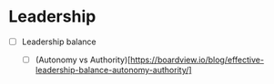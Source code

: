 # Leadership
- [ ] Leadership balance
  - [ ] (Autonomy vs Authority)[https://boardview.io/blog/effective-leadership-balance-autonomy-authority/]

